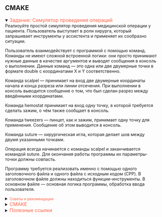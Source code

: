 ## CMAKE

<details open>
<summary><span style="color: Tomato; font-size: 16px">Задание: Симулятор проведения операций</span></summary>
Реализуйте простой симулятор проведения медицинской операции у пациента. 
Пользователь выступает в роли хирурга, который запрашивает инструменты у ассистента 
и применяет их сообразно ситуации.

Пользователь взаимодействует с программой с помощью команд.
Команды не имеют сложной встроенной логики: они просто принимают нужные данные в качестве аргументов
и выводят сообщения в консоль о выполнении.
Данные команд — это одна или две двумерные точки в формате double с координатами X и Y соответственно.

Команда scalpel — принимает на вход две двумерные координаты начала и конца разреза или линии отсечения.
При выполнении в консоль выводится сообщение о том, что был сделан разрез между введёнными координатами.

Команда hemostat принимает на вход одну точку, в которой требуется сделать зажим, о чём также сообщает в консоль.

Команда tweezers — пинцет, как и зажим, принимает одну точку для применения. Сообщение об этом выводится в консоль.

Команда suture — хирургическая игла, которая делает шов между двумя указанными точками.

Операция всегда начинается с команды scalpel и заканчивается командой suture.
Для окончания работы программы их параметры-точки должны совпасть.

Программу требуется реализовать именно с помощью одного заголовочного файла и
одного файла с исходным кодом (CPP).
В заголовочном файле должны находиться функции-инструменты.
В основном файле — основная логика программы, обработка ввода пользователя.

<details><summary>
<span style="color:tomato; font-size: 12px">Советы и рекомендации</span></summary>
Создайте структуру с типом двумерной координаты (точки) вместе
с набором функций для ввода этой координаты из консоли,
её вывода в консоль и сравнения на предмет равенства.
Для этих целей удобнее всего создать ещё один заголовочный файл.

Обратите внимание на порядок команд.

Заголовочные файлы с расширением `.h` следует расположить в папке `include`.
Файлы исходного кода с расширением `.cpp` — в папке `src`.
</details>
</details>

<details>
<summary><span style="color: Tomato; font-size: 16px">CMAKE</span></summary>

<details>
<summary><span style="color: Tomato; font-size: 12px">Базовый:</span></summary>

Нужен для правильного склеивания файлов.

В корне создаётся основной файл CMakeLists.txt:

```cmake
cmake_minimum_required(VERSION 3.25)
project(FirstApp VERSION 1.0)

set(CMAKE_CXX_STANDARD 17)

add_executable(FirstApp src/main.cpp)
```

`cmake_minimum_required` - указывается версия линкера cmake, который может разобрать файл

`project` - указывается наименование проекта; версия (мажорная_часть.минорная_часть.патч)

`set(CMAKE_CXX_STANDARD 17)` - даёт информацию, на какой версии компилятора собирается проект

`set` - создает переменные

`set(PROGRAM_PATH ${CMAKE_SOURCE_DIR}/include)` - создает пользовательскую переменную PROGRAM_PATH,
которая представляет путь до папки include
(если заголовочные файлы были перенесены или созданы в папке src).
Наименование может быть любым.

`CMAKE_SOURCE_DIR` - это предопределенная переменная, которая содержит путь к исходному каталогу верхнего уровня.

`add_executable` - первое наименование - это будет имя исполняемого файла. 
Последующие наименования - это то, из чего будет получаться исполняемый файл.

`target_include_directories` - нужен для подключения к проекту заголовочных файлов.
Для этого указываем наименование проекта, уровень доступа к нему (PUBLIC) и путь до папки include

`add_subdirectory` - добавляет в каталог поддиректории. 
В качестве аргумента получает папку с исполняемыми файлами
(если они были перенесены или созданы в папке src)

</details>
<details>
<summary><span style="color: Tomato; font-size: 12px">Вложенные CMAKE:</span></summary>

Проект может быть достаточно большим. 
Чтобы сделать проект масштабируемым и легко сопровождаемым, 
нужно разнести компоненты по соответствующим директориям. 
Заголовочные файлы переносятся в директорию include, а все исполняемые - в директорию src.

Например, в src будут находиться main.cpp и my_file.cpp (файл с различными функциями). 
А в include - my_file.h. В нём будут расположены объявления к my_file.cpp.

Тогда в include/my_file.h, для того, чтобы он в процессе линковки включался лишь один раз, в самом начале объявим:

```c++
#pragma once 
// Далее: перечисляем все необходимые зависимости, если они необходимы. Типа:
// #include<имя>

// объявляем различные функции. Что-то типа:
// void firsFunc(int argA, int argB);
```

Теперь в исполняемом файле (my_file.cpp и main.cpp) укажем путь до заголовка:

```c++
#include "../include/my_math.h"

// Далее: обычное содержание исполняемого файла
```
Для линтера, в `add_executable`, перечисляем все необходимые пути. 
И добавить команду `target_include_directories`, которая добавляет к exe-файлу указанные директории:

```cmake
cmake_minimum_required(VERSION 3.25)
project(25_4_1 VERSION 1.0)

set(CMAKE_CXX_STANDARD 17)

add_executable(FirstApp main.cpp ../include/my_math.h my_math.cpp)
target_include_directories(FirstApp PUBLIC include)
```
Теперь файлы понимают, где получать информацию.

---

Можно создать не только основной CMakeLists.txt, но и вложенные. 
Это упростит сопровождение проекта. 

В папке `src` создадим CMakeLists. 
В `add_executable` перечислим все зависимые файлы. 
А в `target_include_directories` добавим путь до корневой папки заголовочных файлов:

```cmake
cmake_minimum_required(VERSION 3.24)

add_executable(FirstApp main.cpp ${CMAKE_SOURCE_DIR}/include/my_math.h my_math.cpp)
target_include_directories(FirstApp PUBLIC ${CMAKE_SOURCE_DIR}/include)
```
Можно здесь же создать свою переменную и передать в неё повторяющийся код:

```cmake
cmake_minimum_required(VERSION 3.24)

set(MAIN_PATH ${CMAKE_SOURCE_DIR}/include)

add_executable(FirstApp main.cpp ${MAIN_PATH}/my_math.h my_math.cpp)
target_include_directories(FirstApp PUBLIC ${MAIN_PATH})
```
В главном же передадим инструкцию в add_subdirectory. Это позволит связать основной и зависимый CMakeLists:

```cmake
cmake_minimum_required(VERSION 3.24)
project(FirstApp VERSION 1.0)

set(CMAKE_CXX_STANDARD 17)

add_subdirectory(src)
```

Для лучшей читаемости, можно перенести `set(MAIN_PATH ${CMAKE_SOURCE_DIR}/include)` в заголовочный CMakeLists. 
В итоге весь код будет выглядеть так:

```cmake
#Основной cmake
cmake_minimum_required(VERSION 3.24)
project(FirstApp VERSION 1.0)

set(CMAKE_CXX_STANDARD 17)
set(MAIN_PATH ${CMAKE_SOURCE_DIR}/include)

add_subdirectory(src)
```
```cmake
#Вложенный cmake
cmake_minimum_required(VERSION 3.24)

add_executable(FirstApp main.cpp ${MAIN_PATH}/my_math.h my_math.cpp)
target_include_directories(FirstApp PUBLIC ${MAIN_PATH})
```
</details>
</details>
<details>
<summary><span style="color: Tomato; font-size: 16px">Полезные ссылки</span></summary>
<a href="https://radioprog.ru/post/1227" style="margin-left:16px">Определение функций-членов вне определения класса</a>
</details>
